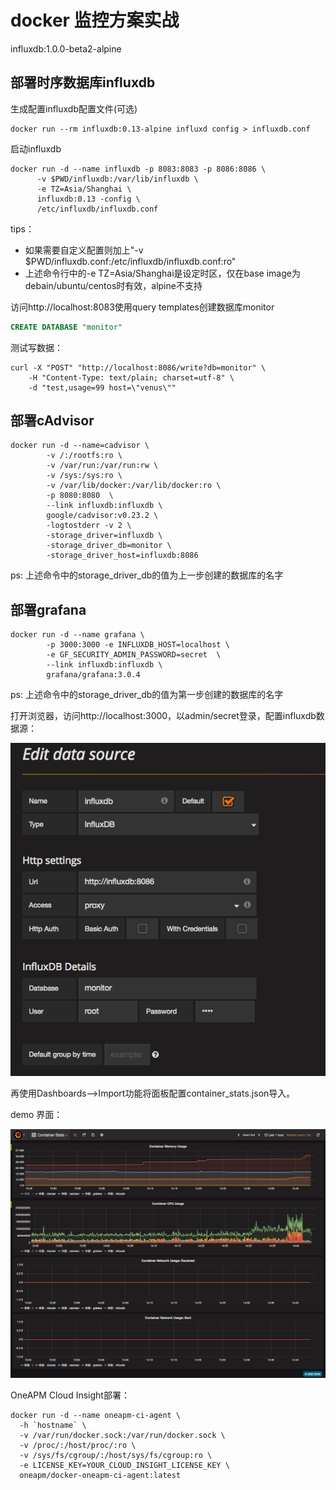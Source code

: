# docker 监控方案实战

influxdb:1.0.0-beta2-alpine

## 部署时序数据库influxdb

生成配置influxdb配置文件(可选)

```shell
docker run --rm influxdb:0.13-alpine influxd config > influxdb.conf
```

启动influxdb

```shell
docker run -d --name influxdb -p 8083:8083 -p 8086:8086 \
      -v $PWD/influxdb:/var/lib/influxdb \
      -e TZ=Asia/Shanghai \
      influxdb:0.13 -config \
      /etc/influxdb/influxdb.conf
```

tips：

+ 如果需要自定义配置则加上"-v $PWD/influxdb.conf:/etc/influxdb/influxdb.conf:ro"
+ 上述命令行中的-e TZ=Asia/Shanghai是设定时区，仅在base image为debain/ubuntu/centos时有效，alpine不支持

访问http://localhost:8083使用query templates创建数据库monitor

```sql
CREATE DATABASE "monitor"
```

测试写数据：

```shell
curl -X "POST" "http://localhost:8086/write?db=monitor" \
	-H "Content-Type: text/plain; charset=utf-8" \
	-d "test,usage=99 host=\"venus\""
```

## 部署cAdvisor

```shell
docker run -d --name=cadvisor \
		-v /:/rootfs:ro \
        -v /var/run:/var/run:rw \
		-v /sys:/sys:ro \
		-v /var/lib/docker:/var/lib/docker:ro \
		-p 8080:8080  \
		--link influxdb:influxdb \
		google/cadvisor:v0.23.2 \
		-logtostderr -v 2 \
		-storage_driver=influxdb \
		-storage_driver_db=monitor \
		-storage_driver_host=influxdb:8086
```

ps: 上述命令中的storage_driver_db的值为上一步创建的数据库的名字

## 部署grafana

```shell
docker run -d --name grafana \
		-p 3000:3000 -e INFLUXDB_HOST=localhost \
		-e GF_SECURITY_ADMIN_PASSWORD=secret  \
		--link influxdb:influxdb \
		grafana/grafana:3.0.4
```

ps: 上述命令中的storage_driver_db的值为第一步创建的数据库的名字

打开浏览器，访问http://localhost:3000，以admin/secret登录，配置influxdb数据源：

 ![influxdb数据源配置](screenshots/grafana_influxdb_ds.png)	

再使用Dashboards—>Import功能将面板配置container_stats.json导入。

demo 界面： 

![Container Stats界面](screenshots/Container_Stats.png)

OneAPM Cloud Insight部署：

```shell
docker run -d --name oneapm-ci-agent \
  -h `hostname` \
  -v /var/run/docker.sock:/var/run/docker.sock \
  -v /proc/:/host/proc/:ro \
  -v /sys/fs/cgroup/:/host/sys/fs/cgroup:ro \
  -e LICENSE_KEY=YOUR_CLOUD_INSIGHT_LICENSE_KEY \
  oneapm/docker-oneapm-ci-agent:latest
```